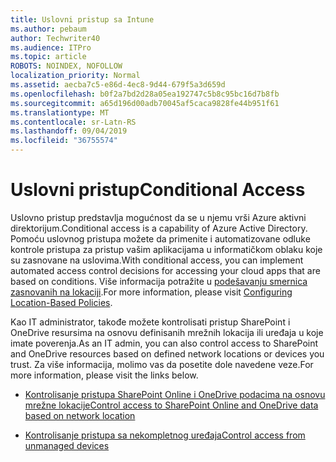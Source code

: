 ```yaml
---
title: Uslovni pristup sa Intune
ms.author: pebaum
author: Techwriter40
ms.audience: ITPro
ms.topic: article
ROBOTS: NOINDEX, NOFOLLOW
localization_priority: Normal
ms.assetid: aecba7c5-e86d-4ec8-9d44-679f5a3d659d
ms.openlocfilehash: b0f2a7bd2d28a05ea192747c5b8c95bc16d7b8fb
ms.sourcegitcommit: a65d196d00adb70045af5caca9828fe44b951f61
ms.translationtype: MT
ms.contentlocale: sr-Latn-RS
ms.lasthandoff: 09/04/2019
ms.locfileid: "36755574"
---
```

# <a name="conditional-access"></a><span data-ttu-id="7c594-102">Uslovni pristup</span><span class="sxs-lookup"><span data-stu-id="7c594-102">Conditional Access</span></span>

<span data-ttu-id="7c594-103">Uslovno pristup predstavlja mogućnost da se u njemu vrši Azure aktivni direktorijum.</span><span class="sxs-lookup"><span data-stu-id="7c594-103">Conditional access is a capability of Azure Active Directory.</span></span> <span data-ttu-id="7c594-104">Pomoću uslovnog pristupa možete da primenite i automatizovane odluke kontrole pristupa za pristup vašim aplikacijama u informatičkom oblaku koje su zasnovane na uslovima.</span><span class="sxs-lookup"><span data-stu-id="7c594-104">With conditional access, you can implement automated access control decisions for accessing your cloud apps that are based on conditions.</span></span> <span data-ttu-id="7c594-105">Više informacija potražite u [podešavanju smernica zasnovanih na lokaciji](https://docs.microsoft.com/azure/active-directory/conditional-access/overview).</span><span class="sxs-lookup"><span data-stu-id="7c594-105">For more information, please visit [Configuring Location-Based Policies](https://docs.microsoft.com/azure/active-directory/conditional-access/overview).</span></span>

<span data-ttu-id="7c594-106">Kao IT administrator, takođe možete kontrolisati pristup SharePoint i OneDrive resursima na osnovu definisanih mrežnih lokacija ili uređaja u koje imate poverenja.</span><span class="sxs-lookup"><span data-stu-id="7c594-106">As an IT admin, you can also control access to SharePoint and OneDrive resources based on defined network locations or devices you trust.</span></span> <span data-ttu-id="7c594-107">Za više informacija, molimo vas da posetite dole navedene veze.</span><span class="sxs-lookup"><span data-stu-id="7c594-107">For more information, please visit the links below.</span></span>

- [<span data-ttu-id="7c594-108">Kontrolisanje pristupa SharePoint Online i OneDrive podacima na osnovu mrežne lokacije</span><span class="sxs-lookup"><span data-stu-id="7c594-108">Control access to SharePoint Online and OneDrive data based on network location</span></span>](https://docs.microsoft.com/sharepoint/control-access-based-on-network-location)

- [<span data-ttu-id="7c594-109">Kontrolisanje pristupa sa nekompletnog uređaja</span><span class="sxs-lookup"><span data-stu-id="7c594-109">Control access from unmanaged devices</span></span>](https://docs.microsoft.com/sharepoint/control-access-from-unmanaged-devices)

